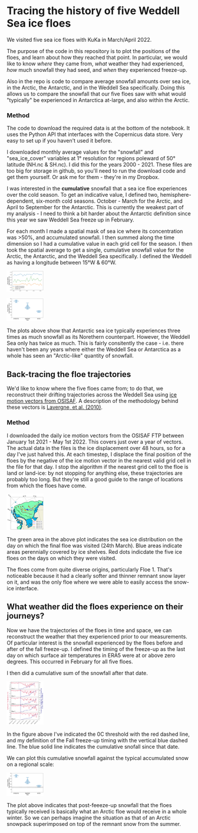 # Tracing the history of five Weddell Sea ice floes

We visited five sea ice floes with KuKa in March/April 2022.

The purpose of the code in this repository is to plot the positions of the floes, and learn about how they reached that point. In particular, we would like to know *where* they came from, *what* weather they had experienced, *how* much snowfall they had seed, and *when* they experienced freeze-up.

Also in the repo is code to compare average snowfall amounts over sea ice, in the Arctic, the Antarctic, and in the Weddell Sea specifically. Doing this allows us to compare the snowfall that our five floes saw with what would "typically" be experienced in Antarctica at-large, and also within the Arctic.

### Method

The code to download the required data is at the bottom of the notebook. It uses the Python API that interfaces with the Copernicus data store. Very easy to set up if you haven't used it before.

I downloaded monthly average values for the "snowfall" and "sea_ice_cover" variables at 1° resolution for regions poleward of 50° latitude (NH.nc & SH.nc). I did this for the years 2000 - 2021.  These files are too big for storage in github, so you'll need to run the download code and get them yourself. Or ask me for them - they're in my Dropbox. 

I was interested in the **cumulative** snowfall that a sea ice floe experiences over the cold season. To get an indicative value, I defined two, hemisphere-dependent, six-month cold seasons. October - March for the Arctic, and April to September for the Antarctic. This is currently the weakest part of my analysis - I need to think a bit harder about the Antarctic definition since this year we saw Weddell Sea freeze up in February. 

For each month I made a spatial mask of sea ice where its concentration was >50%, and accumulated snowfall. I then summed along the time dimension so I had a cumulative value in each grid cell for the season. I then took the spatial average to get a single, cumulative snowfall value for the Arctic, the Antarctic, and the Weddell Sea specifically. I defined the Weddell as having a longitude between 15°W & 60°W. 

<img
  src="/figures/snowfall_lineplots.jpg"
  style="display: inline-block; margin: 0 auto;max-width: 100px">


<img
  src="/figures/snowfall_violins.jpg"
  style="display: inline-block; margin: 0 auto;max-width: 100px">
  
The plots above show that Antarctic sea ice typically experiences three times as much snowfall as its Norethern counterpart. However, the Weddell Sea only has twice as much. This is fairly consitently the case - i.e. there haven't been any years where either the Weddell Sea or Antarctica as a whole has seen an "Arctic-like" quantity of snowfall. 

## Back-tracing the floe trajectories

We'd like to know where the five floes came from; to do that, we reconstruct their drifting trajectories across the Weddell Sea using [ice motion vectors from OSISAF](https://osisaf-hl.met.no/osi-405-c-desc
). A description of the methodology behind these vectors is [Lavergne, et al. (2010)](https://doi.org/10.1029/2009JC005958).

### Method

I downloaded the daily ice motion vectors from the OSISAF FTP between January 1st 2021 - May 1st 2022. This covers just over a year of vectors. The actual data in the files is the ice displacement over 48 hours, so for a day I've just halved this. At each timestep, I displace the final position of the floes by the negative of the ice motion vector in the nearest valid grid cell in the file for that day. I stop the algorithm if the nearest grid cell to the floe is land or land-ice: by not stopping for anything else, these trajectories are probably too long. But they're still a good guide to the range of locations from which the floes have come. 

<img
  src="/figures/floe_trajectories.jpg"
  style="display: inline-block; margin: 0 auto;max-width: 100px">
  
The green area in the above plot indicates the sea ice distribution on the day on which the final floe was visited (24th March). Blue areas indicate areas perennially covered by ice shelves. Red dots indicdate the five ice floes on the days on which they were visited.

The floes come from quite diverse origins, particularly Floe 1. That's noticeable because it had a clearly softer and thinner remnant snow layer on it, and was the only floe where we were able to easily access the snow-ice interface. 

## What weather did the floes experience on their journeys?

Now we have the trajectories of the floes in time and space, we can reconstruct the weather that they experienced prior to our measurements. Of particular interest is the snowfall experienced by the floes before and after of the fall freeze-up. I defined the timing of the freeze-up as the last day on which surface air temperatures in ERA5 were at or above zero degrees. This occurred in February for all five floes. 

I then did a cumulative sum of the snowfall after that date.

<img
  src="/figures/floe_weather.jpg"
  style="display: inline-block; margin: 0 auto;max-width: 100px">
  
  In the figure above I've indicated the 0C threshold with the red dashed line, and my definition of the Fall freeze-up timing with the vertical blue dashed line. The blue solid line indicates the cumulative snofall since that date. 
  
 We can plot this cumulative snowfall against the typical accumulated snow on a regional scale:
 
 
<img
  src="/figures/snowfall_violins_with_floes.jpg"
  style="display: inline-block; margin: 0 auto;max-width: 100px">
  
The plot above indicates that post-feeeze-up snowfall that the floes typically received is basically what an Arctic floe would receive in a whole winter. So we can perhaps imagine the situation as that of an Arctic snowpack superimposed on top of the remnant snow from the summer.
